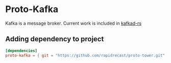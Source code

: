 # Proto-Kafka

Kafka is a message broker.
Current work is included in [kafkad-rs](https://github.com/rapidrecast/kafkad-rs)

## Adding dependency to project

```toml
[dependencies]
proto-kafka = { git = "https://github.com/rapidrecast/proto-tower.git", subdir = "proto-kafka" }
```
